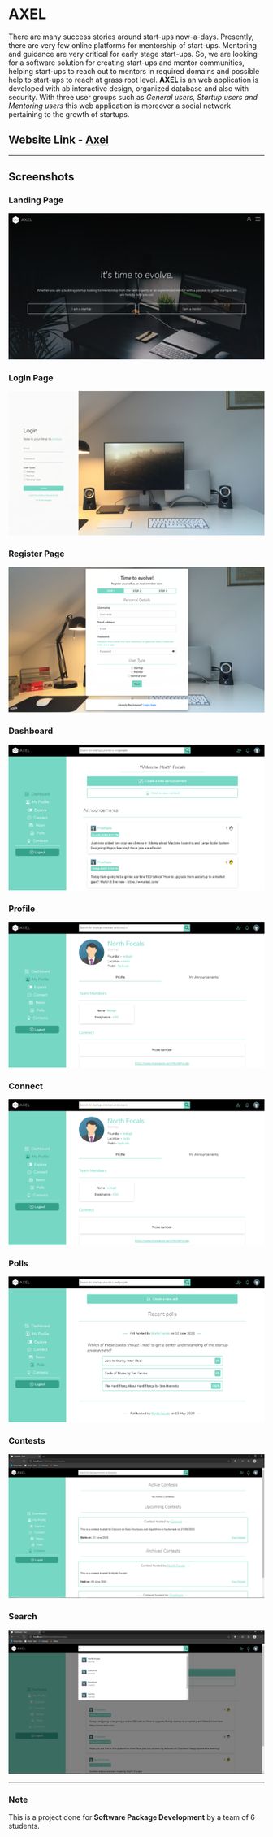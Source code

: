 # AXEL

There are many success stories around start-ups now-a-days. Presently, there are very few online platforms for mentorship of start-ups. Mentoring and guidance are very critical for early stage start-ups. So, we are looking for a software solution for creating start-ups and mentor communities, helping start-ups to reach out to mentors in required domains and possible help to start-ups to reach at grass root level. **AXEL** is an web application is developed with ab interactive design, organized database and also with security. With three user groups such as *General users, Startup users and Mentoring users* this web application is moreover a social network pertaining to the growth of startups.

## Website Link - [Axel](https://thisisaxel.000webhostapp.com/)

---

## Screenshots

### Landing Page
![Landing](images/home.png)

### Login Page
![Login](images/login.png)

### Register Page
![Register](images/register.png)

### Dashboard
![Dashboard](images/dashboard.png)

### Profile
![Profile](images/profile.png)

### Connect 
![Connect](images/profile.png)

### Polls
![Polls](images/polls.png)

### Contests
![Contests](images/contests.png)

### Search
![Search](images/search.png)

---

### Note
This is a project done for **Software Package Development** by a team of 6 students.